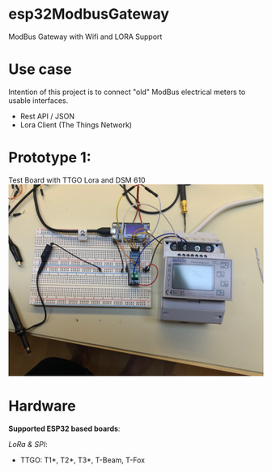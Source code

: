 # esp32ModbusGateway
 ModBus Gateway with Wifi and LORA Support

# Use case

Intention of this project is to connect "old" ModBus electrical meters to usable interfaces.
- Rest API / JSON
- Lora Client (The Things Network)


# Prototype 1:

Test Board with TTGO Lora and DSM 610
<img src="Img/ModBusGatewayProto1.jpg">

# Hardware

**Supported ESP32 based boards**:

*LoRa & SPI*:
- TTGO: T1*, T2*, T3*, T-Beam, T-Fox

